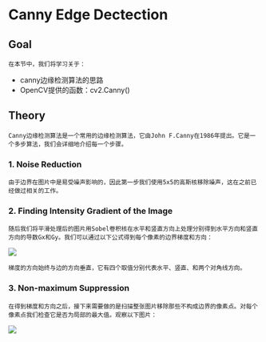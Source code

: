# Canny Edge Dectection
## Goal
    在本节中，我们将学习关于：
- canny边缘检测算法的思路
- OpenCV提供的函数：cv2.Canny()
## Theory
    Canny边缘检测算法是一个常用的边缘检测算法，它由John F.Canny在1986年提出。它是一个多步算法，我们会详细地介绍每一个步骤。
### 1. Noise Reduction
    由于边界在图片中是易受噪声影响的，因此第一步我们使用5x5的高斯核移除噪声，这在之前已经做过相关的工作。
### 2. Finding Intensity Gradient of the Image
    随后我们将平滑处理后的图片用Sobel卷积核在水平和竖直方向上处理分别得到水平方向和竖直方向的导数Gx和Gy。我们可以通过以下公式得到每个像素的边界梯度和方向：
![](https://opencv-python-tutroals.readthedocs.io/en/latest/_images/math/fc9752466c9c38d07985d62e86946489e23c61e2.png)

    梯度的方向始终与边的方向垂直，它有四个取值分别代表水平、竖直、和两个对角线方向。
### 3. Non-maximum Suppression
    在得到梯度和方向之后，接下来需要做的是扫描整张图片移除那些不构成边界的像素点。对每个像素点我们检查它是否为局部的最大值。观察以下图片：
![](https://opencv-python-tutroals.readthedocs.io/en/latest/_images/nms.jpg)

    